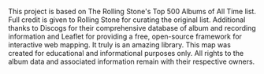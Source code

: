This project is based on The Rolling Stone's Top 500 Albums of All Time list. Full credit is given to Rolling Stone for curating the original list. Additional thanks to Discogs for their comprehensive database of album and recording information and Leaflet for providing a free, open-source framework for interactive web mapping. It truly is an amazing library. This map was created for educational and informational purposes only. All rights to the album data and associated information remain with their respective owners.
